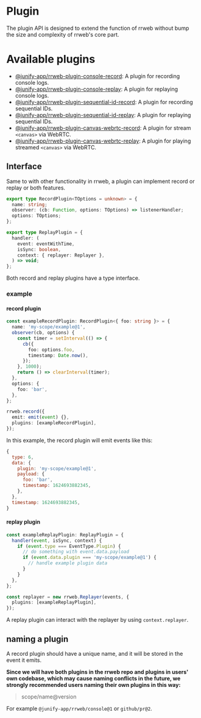 # Plugin

The plugin API is designed to extend the function of rrweb without bump the size and complexity of rrweb's core part.

# Available plugins

- [@junify-app/rrweb-plugin-console-record](packages/plugins/rrweb-plugin-console-record): A plugin for recording console logs.
- [@junify-app/rrweb-plugin-console-replay](packages/plugins/rrweb-plugin-console-replay): A plugin for replaying console logs.
- [@junify-app/rrweb-plugin-sequential-id-record](packages/plugins/rrweb-plugin-sequential-id-record): A plugin for recording sequential IDs.
- [@junify-app/rrweb-plugin-sequential-id-replay](packages/plugins/rrweb-plugin-sequential-id-replay): A plugin for replaying sequential IDs.
- [@junify-app/rrweb-plugin-canvas-webrtc-record](packages/plugins/rrweb-plugin-canvas-webrtc-record): A plugin for stream `<canvas>` via WebRTC.
- [@junify-app/rrweb-plugin-canvas-webrtc-replay](packages/plugins/rrweb-plugin-canvas-webrtc-replay): A plugin for playing streamed `<canvas>` via WebRTC.

## Interface

Same to with other functionality in rrweb, a plugin can implement record or replay or both features.

```ts
export type RecordPlugin<TOptions = unknown> = {
  name: string;
  observer: (cb: Function, options: TOptions) => listenerHandler;
  options: TOptions;
};

export type ReplayPlugin = {
  handler: (
    event: eventWithTime,
    isSync: boolean,
    context: { replayer: Replayer },
  ) => void;
};
```

Both record and replay plugins have a type interface.

### example

#### record plugin

```ts
const exampleRecordPlugin: RecordPlugin<{ foo: string }> = {
  name: 'my-scope/example@1',
  observer(cb, options) {
    const timer = setInterval(() => {
      cb({
        foo: options.foo,
        timestamp: Date.now(),
      });
    }, 1000);
    return () => clearInterval(timer);
  },
  options: {
    foo: 'bar',
  },
};

rrweb.record({
  emit: emit(event) {},
  plugins: [exampleRecordPlugin],
});
```

In this example, the record plugin will emit events like this:

```js
{
  type: 6,
  data: {
    plugin: 'my-scope/example@1',
    payload: {
      foo: 'bar',
      timestamp: 1624693882345,
    },
  },
  timestamp: 1624693882345,
}
```

#### replay plugin

```ts
const exampleReplayPlugin: ReplayPlugin = {
  handler(event, isSync, context) {
    if (event.type === EventType.Plugin) {
      // do something with event.data.payload
      if (event.data.plugin === 'my-scope/example@1') {
        // handle example plugin data
      }
    }
  },
};

const replayer = new rrweb.Replayer(events, {
  plugins: [exampleReplayPlugin],
});
```

A replay plugin can interact with the replayer by using `context.replayer`.

## naming a plugin

A record plugin should have a unique name, and it will be stored in the event it emits.

**Since we will have both plugins in the rrweb repo and plugins in users' own codebase, which may cause naming conflicts in the future, we strongly recommended users naming their own plugins in this way:**

> scope/name@version

For example `@junify-app/rrweb/console@1` or `github/pr@2`.
